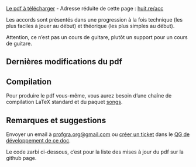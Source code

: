 [Le pdf à télécharger](accords.pdf) - Adresse réduite de cette page :
[huit.re/acc](https://huit.re/acc)

Les accords sont présentés dans une progression à la fois technique (les plus
faciles à jouer au début) et théorique (les plus simples au début).

Attention, ce n’est pas un cours de guitare, plutôt un support pour un cours
de guitare.

## Dernières modifications du pdf

<div id="liste"></div>

## Compilation

Pour produire le pdf vous-même, vous aurez besoin d’une chaîne de compilation
LaTeX standard et du paquet [songs](http://songs.sourceforge.net/).

## Remarques et suggestions

Envoyer un email à <profgra.org@gmail.com> ou
[créer un ticket](https://github.com/Grahack/accords_guitare/issues/new)
dans le [QG de développement de ce doc](https://github.com/Grahack/accords_guitare/).

<div id="zarbi">Le code zarbi ci-dessous, c’est pour la liste des mises
à jour du pdf sur la github page.</div>

<script type="text/javascript" src="https://code.jquery.com/jquery-3.2.1.min.js"></script>
<style type="text/css">
    ul.liste {list-style: none;}
    ul.liste li {padding-bottom: 5px;}
</style>
<script type="text/javascript">
    $('#zarbi').html('');
    var target_elt = $('#liste');
    var endpoint = "https://api.github.com/repos/Grahack/accords_guitare/";
	var url = endpoint + "commits?path=accords.pdf";
    var request = $.get(url, {}, function() {}, 'jsonp');
    request.done(function(data) {
        var ul = $('<ul/>').addClass('liste').appendTo(target_elt);
        $.each(data.data, function(i, item) {
            var li = $('<li/>').appendTo(ul);
            var date = item.commit.author.date;
            var cleanedDate = date.replace('T',' ').replace('Z',' ');
            li.append(cleanedDate + " - " + item.commit.message);
            if ( i === 5 ) {  // max items
                return false;
            }
        });
    });
</script>

